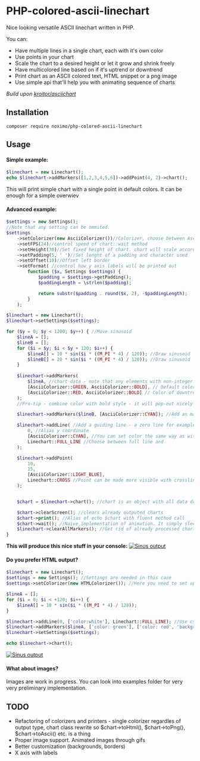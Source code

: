 # PHP-colored-ascii-linechart
Nice looking versatile ASCII linechart written in PHP.

You can:
- Have multiple lines in a single chart, each with it's own color
- Use points in your chart 
- Scale the chart to a desired height or let it grow and shrink freely
- Have multicolored line based on if it's uptrend or downtrend
- Print chart as an ASCII colored text, HTML snippet or a png image
- Use simple api that'll help you with animating sequence of charts



_Build upon [kroitor/asciichart](https://github.com/kroitor/asciichart)_

## Installation
```
composer require noximo/php-colored-ascii-linechart
```

## Usage
#### Simple example:
```php
$linechart = new Linechart();
echo $linechart->addMarkers([1,2,3,4,5,6])->addPoint(4, 2)->chart();
```
This will print simple chart with a single point in default colors. It can be enough for a simple overwiev

#### Advanced example:
```php
$settings = new Settings();
//Note that any setting can be ommited.
$settings
    ->setColorizer(new AsciiColorizer())//Colorizer, choose between Ascii, HTML and image colorizers
    ->setFPS(24)//control speed of chart::wait method
    ->setHeight(30)//Set fixed height of chart. chart will scale accordingly. If not set, height will be calculated based on highest and lowest numbers across all sets of markers.
    ->setPadding(5, ' ')//Set lenght of a padding and character used
    ->setOffset(10)//Offset left border
    ->setFormat( //control how y axis labels will be printed out
        function ($x, Settings $settings) {
            $padding = $settings->getPadding();
            $paddingLength = \strlen($padding);

            return substr($padding . round($x, 2), -$paddingLength);
        }
    );

$linechart = new Linechart();
$linechart->setSettings($settings);

for ($y = 0; $y < 1200; $y++) { //Move sinusoid
    $lineA = [];
    $lineB = [];
    for ($i = $y; $i < $y + 120; $i++) {
        $lineA[] = 10 * sin($i * ((M_PI * 4) / 120)); //Draw sinusoid
        $lineB[] = 20 * sin($i * ((M_PI * 4) / 120)); //Draw sinusoid
    }
    
    $linechart->addMarkers(    
        $lineA, //chart data - note that any elements with non-integer keys will be discarded
        [AsciiColorizer::GREEN, AsciiColorizer::BOLD], // Default color of line. Can be ommited. You can combine mutliple color codes together. If you set up HTML colorizer, you can enter css styles instead of codes. See below
        [AsciiColorizer::RED, AsciiColorizer::BOLD] // Color of downtrend. Can be ommited, then default color will be used instead.
    );
    //Pro-tip - combine color with bold style - it will pop-out nicely

    $linechart->addMarkers($lineB, [AsciiColorizer::CYAN]); //Add as many datasets as you want

    $linechart->addLine( //Add a guiding line - a zero line for example
        0, //Alias y coordinate
        [AsciiColorizer::CYAN], //You can set color the same way as with markers
        Linechart::FULL_LINE //Choose between full line and
    );

    $linechart->addPoint(
        10,
        15,
        [AsciiColorizer::LIGHT_BLUE],
        Linechart::CROSS //Point can be made more visible with crosslines. Default is Linechart::POINT
    );


    $chart = $linechart->chart(); //chart is an object with all data drawn. It can be simply echoed or we can leverage its methods for output control

    $chart->clearScreen(); //clears already outputed charts
    $chart->print(); //Alias of echo $chart with fluent method call
    $chart->wait(); //Naive implementation of animation. It simply sleeps for n microseconds (defined by setFPS earlier). It does not take into account time spent on chart generation or on retrieving data
    $linechart->clearAllMarkers(); //Get rid of already processed chart data so they won't get printed again.
}

```

**This will produce this nice stuff in your console:**
[![Sinus output](https://i.imgur.com/Wc7OjvO.gif)](https://i.imgur.com/Wc7OjvO.gif)


#### Do you prefer HTML output?
```php
$linechart = new Linechart();
$settings = new Settings(); //Settings are needed in this case
$settings->setColorizer(new HTMLColorizer()); //Here you need to set up HTMLColorizer

$lineA = [];
for ($i = 0; $i < +120; $i++) {
    $lineA[] = 10 * sin($i * ((M_PI * 4) / 120));
}

$linechart->addLine(0, ['color:white'], Linechart::FULL_LINE); //Use css styles instead of ascii color codes
$linechart->addMarkers($lineA, ['color: green'], ['color: red', 'background-color: black']);
$linechart->setSettings($settings);

echo $linechart->chart();
```
[![Sinus output](https://i.imgur.com/Qw78k9k.png)](https://i.imgur.com/Qw78k9k.png)

#### What about images?
Images are work in progress. You can look into examples folder for very very preliminary implementation. 

## TODO
- Refactoring of colorizers and printers - single colorizer regardles of output type, chart class rewrite so $chart->toHtml(), $chart->toPng(), $chart->toAscii() etc. is a thing
- Proper image support. Animated images through gifs
- Better customization (backgrounds, borders)
- X axis with labels